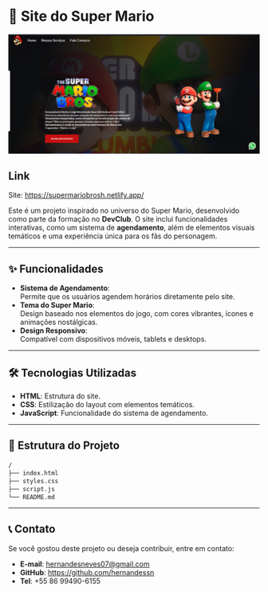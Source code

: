 # 🍄 **Site do Super Mario**  

<img src="https://github.com/Hernandessn/mario-bros/blob/main/img-mariobros.png?raw=true"/>


## Link
Site: https://supermariobrosh.netlify.app/




Este é um projeto inspirado no universo do Super Mario, desenvolvido como parte da formação no **DevClub**. O site inclui funcionalidades interativas, como um sistema de **agendamento**, além de elementos visuais temáticos e uma experiência única para os fãs do personagem.  

---

## ✨ **Funcionalidades**  

- **Sistema de Agendamento**:  
  Permite que os usuários agendem horários diretamente pelo site.  
- **Tema do Super Mario**:  
  Design baseado nos elementos do jogo, com cores vibrantes, ícones e animações nostálgicas.  
- **Design Responsivo**:  
  Compatível com dispositivos móveis, tablets e desktops.  

---

## 🛠️ **Tecnologias Utilizadas**  

- **HTML**: Estrutura do site.  
- **CSS**: Estilização do layout com elementos temáticos.  
- **JavaScript**: Funcionalidade do sistema de agendamento.  

---


## 📂 **Estrutura do Projeto**  

```
/
├── index.html     
├── styles.css         
├── script.js          
└── README.md          
```  

---

## 📞 **Contato**  

Se você gostou deste projeto ou deseja contribuir, entre em contato:  
- **E-mail**: hernandesneves07@gmail.com
- **GitHub**: https://github.com/hernandessn
- **Tel**: +55 86 99490-6155

